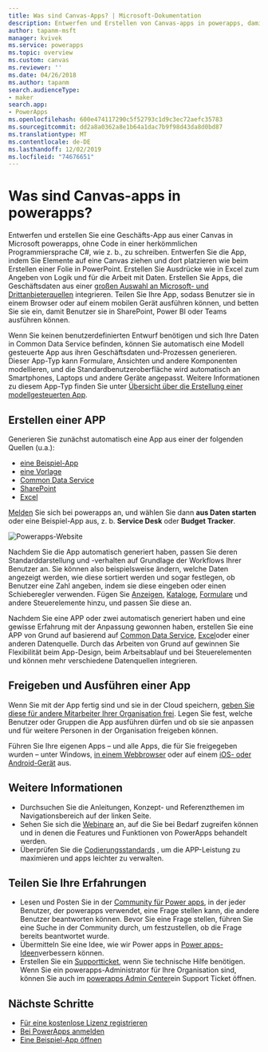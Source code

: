 ```yaml
---
title: Was sind Canvas-Apps? | Microsoft-Dokumentation
description: Entwerfen und Erstellen von Canvas-apps in powerapps, damit Benutzer Branchendaten in einem Browser oder auf Ihren mobilen Geräten verwalten können
author: tapanm-msft
manager: kvivek
ms.service: powerapps
ms.topic: overview
ms.custom: canvas
ms.reviewer: ''
ms.date: 04/26/2018
ms.author: tapanm
search.audienceType:
- maker
search.app:
- PowerApps
ms.openlocfilehash: 600e474117290c5f52793c1d9c3ec72aefc35783
ms.sourcegitcommit: dd2a8a0362a8e1b64a1dac7b9f98d43da8d0bd87
ms.translationtype: MT
ms.contentlocale: de-DE
ms.lasthandoff: 12/02/2019
ms.locfileid: "74676651"
---
```

# <a name="what-are-canvas-apps-in-power-apps"></a>Was sind Canvas-apps in powerapps?
Entwerfen und erstellen Sie eine Geschäfts-App aus einer Canvas in Microsoft powerapps, ohne Code in einer herkömmlichen Programmiersprache C#, wie z. b., zu schreiben. Entwerfen Sie die App, indem Sie Elemente auf eine Canvas ziehen und dort platzieren wie beim Erstellen einer Folie in PowerPoint. Erstellen Sie Ausdrücke wie in Excel zum Angeben von Logik und für die Arbeit mit Daten. Erstellen Sie Apps, die Geschäftsdaten aus einer [großen Auswahl an Microsoft- und Drittanbieterquellen](connections-list.md) integrieren. Teilen Sie Ihre App, sodass Benutzer sie in einem Browser oder auf einem mobilen Gerät ausführen können, und betten Sie sie ein, damit Benutzer sie in SharePoint, Power BI oder Teams ausführen können.

Wenn Sie keinen benutzerdefinierten Entwurf benötigen und sich Ihre Daten in Common Data Service befinden, können Sie automatisch eine Modell gesteuerte App aus ihren Geschäftsdaten und-Prozessen generieren. Dieser App-Typ kann Formulare, Ansichten und andere Komponenten modellieren, und die Standardbenutzeroberfläche wird automatisch an Smartphones, Laptops und andere Geräte angepasst. Weitere Informationen zu diesem App-Typ finden Sie unter [Übersicht über die Erstellung einer modellgesteuerten App](../model-driven-apps/model-driven-app-overview.md).

## <a name="build-an-app"></a>Erstellen einer APP
Generieren Sie zunächst automatisch eine App aus einer der folgenden Quellen (u.a.):
- [eine Beispiel-App](open-and-run-a-sample-app.md)
- [eine Vorlage](get-started-test-drive.md)
- [Common Data Service](data-platform-create-app.md)
- [SharePoint](app-from-sharepoint.md)
- [Excel](get-started-create-from-data.md)

[Melden](https://make.powerapps.com?utm_source=padocs&utm_medium=linkinadoc&utm_campaign=referralsfromdoc) Sie sich bei powerapps an, und wählen Sie dann **aus Daten starten** oder eine Beispiel-App aus, z. b. **Service Desk** oder **Budget Tracker**.

![Powerapps-Website](./media/getting-started/create-page-samples.png)

Nachdem Sie die App automatisch generiert haben, passen Sie deren Standarddarstellung und -verhalten auf Grundlage der Workflows Ihrer Benutzer an. Sie können also beispielsweise ändern, welche Daten angezeigt werden, wie diese sortiert werden und sogar festlegen, ob Benutzer eine Zahl angeben, indem sie diese eingeben oder einen Schieberegler verwenden. Fügen Sie [Anzeigen](add-screen-context-variables.md), [Kataloge](customize-layout-sharepoint.md), [Formulare](customize-forms-sharepoint.md) und andere Steuerelemente hinzu, und passen Sie diese an.

Nachdem Sie eine APP oder zwei automatisch generiert haben und eine gewisse Erfahrung mit der Anpassung gewonnen haben, erstellen Sie eine APP von Grund auf basierend auf [Common Data Service](data-platform-create-app-scratch.md), [Excel](get-started-create-from-blank.md)oder einer anderen Datenquelle. Durch das Arbeiten von Grund auf gewinnen Sie Flexibilität beim App-Design, beim Arbeitsablauf und bei Steuerelementen und können mehr verschiedene Datenquellen integrieren.

## <a name="share-and-run-an-app"></a>Freigeben und Ausführen einer App
Wenn Sie mit der App fertig sind und sie in der Cloud speichern, [geben Sie diese für andere Mitarbeiter Ihrer Organisation frei](share-app.md). Legen Sie fest, welche Benutzer oder Gruppen die App ausführen dürfen und ob sie sie anpassen und für weitere Personen in der Organisation freigeben können.

Führen Sie Ihre eigenen Apps – und alle Apps, die für Sie freigegeben wurden – unter Windows, [in einem Webbrowser](../../user/run-app-browser.md) oder auf einem [iOS- oder Android-Gerät](../../user/run-app-client.md) aus.

## <a name="learn-more"></a>Weitere Informationen
* Durchsuchen Sie die Anleitungen, Konzept- und Referenzthemen im Navigationsbereich auf der linken Seite.
* Sehen Sie sich die [Webinare](webinars-listing.md) an, auf die Sie bei Bedarf zugreifen können und in denen die Features und Funktionen von PowerApps behandelt werden.
* Überprüfen Sie die [Codierungsstandards](https://aka.ms/powerappscanvasguidelines) , um die APP-Leistung zu maximieren und apps leichter zu verwalten.

## <a name="share-your-experience"></a>Teilen Sie Ihre Erfahrungen
* Lesen und Posten Sie in der [Community für Power apps](https://aka.ms/powerapps-community), in der jeder Benutzer, der powerapps verwendet, eine Frage stellen kann, die andere Benutzer beantworten können. Bevor Sie eine Frage stellen, führen Sie eine Suche in der Community durch, um festzustellen, ob die Frage bereits beantwortet wurde.
* Übermitteln Sie eine Idee, wie wir Power apps in [Power apps-Ideen](https://powerusers.microsoft.com/t5/PowerApps-Ideas/idb-p/PowerAppsIdeas)verbessern können.
* Erstellen Sie ein [Supportticket](https://powerapps.microsoft.com/support/pro/), wenn Sie technische Hilfe benötigen. Wenn Sie ein powerapps-Administrator für Ihre Organisation sind, können Sie auch im [powerapps Admin Center](https://admin.microsoft.com/Support/Support.aspx)ein Support Ticket öffnen.

## <a name="next-steps"></a>Nächste Schritte
- [Für eine kostenlose Lizenz registrieren](../signup-for-powerapps.md)
- [Bei PowerApps anmelden](https://make.powerapps.com?utm_source=padocs&utm_medium=linkinadoc&utm_campaign=referralsfromdoc)
- [Eine Beispiel-App öffnen](open-and-run-a-sample-app.md)
